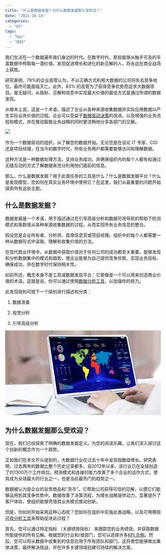 ```yaml
---
title: "什么是数据发掘？为什么数据发掘那么受欢迎？"
date: "2021-10-14"
categories: 
  - "03"
tags: 
  - "kpi"
  - "指标"
---
```


我们生活在一个数据遍布我们身边的时代。在数字时代，那些能够从触手可及的丰富数据中榨取每一滴价值，发现促进增长和进化的新见解的人，将永远在商业战场上获胜。

研究表明，79%的企业高管认为，不以正确方式利用大数据的公司将失去竞争地位，最终可能面临灭亡。此外，83% 的高管为了获得竞争优势而追求大数据项目。毫无疑问，从指标、见解和信息中实现最大价值的最佳方式是通过所谓的数据发现。

从根本上说，这是一个术语，描述了企业从各种来源收集数据并实际应用数据以产生实际业务价值的过程。企业可以受益于[数据驱动决策](https://www.datafocus.ai/)的改进，以及增强的业务流程和模式，并在推动智能业务战略的同时更流畅地分享各部门的见解。

![](images/组-60389@2x-22.gif)

作为一个数据驱动的组织，从了解您的数据开始。无论您是在谈论 IT 专家、CIO 还是项目经理，在当今的数字时代，所有业务用户都需要能够访问和理解数据。

这种方法是一种数据处理方法，支持业务成功，并确保组织内的每个人都有权通过无缝互动的方式了解数据来充分利用他们面前的信息。

那么，什么是数据发掘？用于此类任务的工具是什么？什么是数据发掘平台？什么是发现模型，您如何在真实业务环境中使用它？在这里，我们从最重要的问题开始探索所有这些主题。

## 什么是数据发掘？

数据发掘是一个术语，用于描述通过在引导高级分析和数据可视导航的帮助下检测模式和离群值从各种来源收集数据的过程，从而实现所有业务信息的整合。

假设您是企业所有者、分析师、首席信息官或项目经理。组织中的每个人都需要一种从数据形式中读取、理解和收集价值的方法。

在现代商业环境中，从数据中获取价值对于任何公司的成功都至关重要。能够发现和分析数据集中的模式和趋势，使企业能够为自己提供竞争优势、实现业务目标、确保成功，并在数字时代保持相关性。

如前所述，概念本身不是工具或数据发现平台：它更像是一个可以用来创造商业价值的术语。这就是说，你可以通过使用[数据分析工具](https://www.datafocus.ai/)，以加强你的努力。

此发现级别可按下一个级别进行描述和分类：

1. 数据准备
    
2. 视觉分析
    
3. 引导高级分析
    

![](images/word-image-13.png)

## 为什么数据发掘那么受欢迎？

现在，我们已经探索了明确的数据发掘定义，为您的阅读乐趣，让我们深入探讨这个创新的概念作为一个趋势。

正如我们在本文开头提到的，大数据行业在过去十年中呈现指数级增长。研究表明，过去两年的数据比整个历史记录都多，自2012年以来，该行业已在全球创造了约1300万个工作岗位。预测模式和连接的能力改善了多个企业的运作方式，使其成为全球最大的行业之一，也是当前最热门的趋势之一。

数据被认为是企业的宝贵商品和"货币"。它帮助公司获得可信的见解，以便它们能够运用到其竞争优势中。数据改善了决策流程，为增长战略提供动力，显著提升了客户体验，使组织能够凭借其业务模式推动创新。

但是，你如何开始采用这种心态呢？您如何在组织中实施此类战略，以及可用哪些[可视分析工具](https://www.datafocus.ai/)来帮助促进此过程？

首先，您可以通过特定指标 （关键绩效指标） 来跟踪您的业务绩效，并获取数据所能提供的所有见解。根据您的行业和/或部门，您可以选择许多[KPI 示例](https://www.datafocus.ai/)。然后，您可以将从数据中收集到的信息应用于所有团队和部门，这将使您能够做出集体决策，最终解决挑战，并在许多关键领域创建可持续的解决方案。
